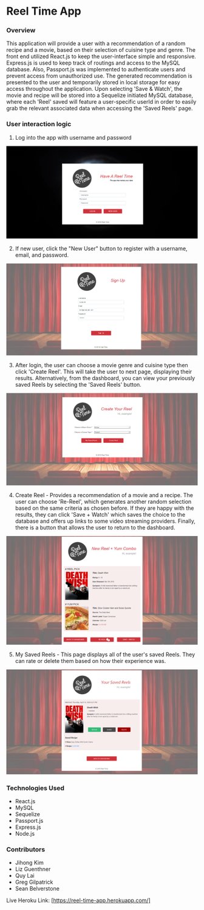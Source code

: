 # Reel Time App
 
### Overview
 
This application will provide a user with a recommendation of a random recipe and a movie, based on their selection of cuisine type and genre.  The front end utilized React.js to keep the user-interface simple and responsive.  Express.js is used to keep track of routings and access to the MySQL database. Also, Passport.js was implemented to authenticate users and prevent access from unauthorized use. The generated recommendation is presented to the user and temporarily stored in local storage for easy access throughout the application.  Upon selecting 'Save & Watch', the movie and recipe will be stored into a Sequelize initiated MySQL database, where each 'Reel' saved will feature a user-specific userId in order to easily grab the relevant associated data when accessing the 'Saved Reels' page.
 
### User interaction logic
 
1. Log into the app with username and password

![Login Page](./client/src/images/mainpage.png)
 
2. If new user, click the "New User" button to register with a username, email, and password.
 
 ![Create New User Page](./client/src/images/signup.png)

3. After login, the user can choose a movie genre and cuisine type then click 'Create Reel'. This will take the user to next page, displaying their results. Alternatively, from the dashboard, you can view your previously saved Reels by selecting the 'Saved Reels' button.

![Create Reel Page](./client/src/images/newreel.png)
 
4. Create Reel - Provides a recommendation of a movie and a recipe. The user can choose 'Re-Reel', which   generates another random selection based on the same criteria as chosen before. If they are happy with 		the results, they can click 'Save + Watch' which saves the choice to the database and offers up links to 	some video streaming providers. Finally, there is a button that allows the user to return to the 			dashboard.

![Reel-Results Page](./client/src/images/shownreel.png)
 
5. My Saved Reels - This page displays all of the user's saved Reels. They can rate or delete them based on how their experience was.

![Saved Reels](./client/src/images/savedreel.png)
 
 ### Technologies Used
- React.js
- MySQL
- Sequelize
- Passport.js
- Express.js
- Node.js

### Contributors
- Jihong Kim
- Liz Guenthner
- Quy Lai
- Greg Gilpatrick
- Sean Belverstone
 
Live Heroku Link: [https://reel-time-app.herokuapp.com/]
